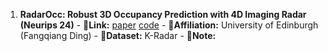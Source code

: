 1. **RadarOcc: Robust 3D Occupancy Prediction with 4D Imaging Radar (Neurips 24)**
       - **:link:Link:** [paper]() [code]()
       - **:school:Affiliation:** University of Edinburgh (Fangqiang Ding)
       - **:file_folder:Dataset:** K-Radar
       - **:book:Note:**